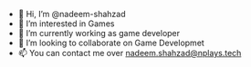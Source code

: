 - 👋 Hi, I’m @nadeem-shahzad
- 👀 I’m interested in Games 
- 🌱 I’m currently working as game developer
- 💞️ I’m looking to collaborate on Game Developmet
- 📫 You can contact me over nadeem.shahzad@nplays.tech

<!---
nadeem-shahzad/nadeem-shahzad is a ✨ special ✨ repository because its `README.md` (this file) appears on your GitHub profile.
You can click the Preview link to take a look at your changes.
--->
